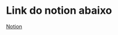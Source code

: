 # Link do notion abaixo

[Notion](https://safe-satellite-efe.notion.site/BIBLIOTECAS-24dbdab3699b806a92c7fe1e9e99d01e?source=copy_link)